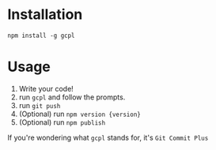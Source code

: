 # Installation
`npm install -g gcpl`

# Usage
1. Write your code!
2. run `gcpl` and follow the prompts.
3. run `git push`
4. (Optional) run `npm version {version}`
5. (Optional) run `npm publish`

If you're wondering what `gcpl` stands for, it's `Git Commit Plus`